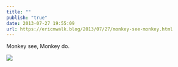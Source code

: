 ```yaml
---
title: ""
publish: "true"
date: 2013-07-27 19:55:09
url: https://ericmwalk.blog/2013/07/27/monkey-see-monkey.html
---
```


Monkey see, Monkey do.

![](https://ericmwalk.blog/uploads/2022/32d8ba6c8e.jpg)